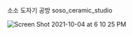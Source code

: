 소소 도자기 공방
soso_ceramic_studio



![Screen Shot 2021-10-04 at 6 10 25 PM](https://user-images.githubusercontent.com/52274128/135824668-6bba020d-a054-46d0-a776-570da29c7324.png)

